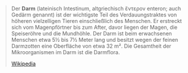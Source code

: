 > Der **Darm** (lateinisch Intestinum, altgriechisch ἔντερον enteron; auch Gedärm genannt) ist der wichtigste Teil des Verdauungstraktes von höheren vielzelligen Tieren einschließlich des Menschen. Er erstreckt sich vom Magenpförtner bis zum After, davor liegen der Magen, die Speiseröhre und die Mundhöhle. Der Darm ist beim erwachsenen Menschen etwa 5½ bis 7½ Meter lang und besitzt wegen der feinen Darmzotten eine Oberfläche von etwa 32 m². Die Gesamtheit der Mikroorganismen im Darm ist die Darmflora.
>
> [Wikipedia](https://de.wikipedia.org/wiki/Darm)